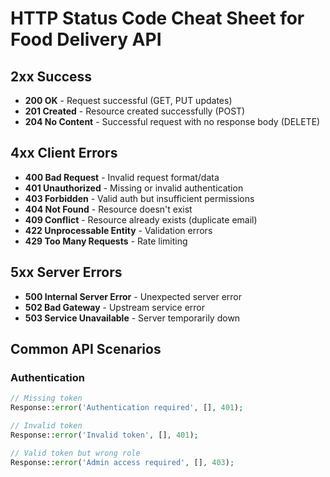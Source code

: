 # HTTP Status Code Cheat Sheet for Food Delivery API

## 2xx Success
- **200 OK** - Request successful (GET, PUT updates)
- **201 Created** - Resource created successfully (POST)
- **204 No Content** - Successful request with no response body (DELETE)

## 4xx Client Errors
- **400 Bad Request** - Invalid request format/data
- **401 Unauthorized** - Missing or invalid authentication
- **403 Forbidden** - Valid auth but insufficient permissions
- **404 Not Found** - Resource doesn't exist
- **409 Conflict** - Resource already exists (duplicate email)
- **422 Unprocessable Entity** - Validation errors
- **429 Too Many Requests** - Rate limiting

## 5xx Server Errors
- **500 Internal Server Error** - Unexpected server error
- **502 Bad Gateway** - Upstream service error
- **503 Service Unavailable** - Server temporarily down

## Common API Scenarios

### Authentication
```php
// Missing token
Response::error('Authentication required', [], 401);

// Invalid token
Response::error('Invalid token', [], 401);

// Valid token but wrong role
Response::error('Admin access required', [], 403);
